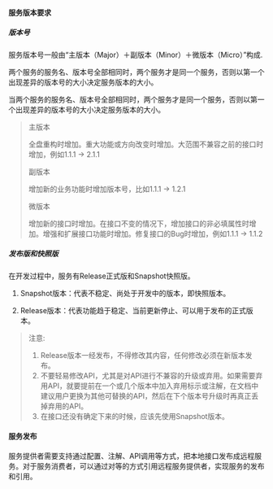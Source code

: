 #### 服务版本要求

##### 版本号

服务版本号一般由“主版本（Major）＋副版本（Minor）＋微版本（Micro）”构成.

两个服务的服务名、版本号全部相同时，两个服务才是同一个服务，否则以第一个出现差异的版本号的大小决定服务版本的大小。

当两个服务的服务名、版本号全部相同时，两个服务才是同一个服务，否则以第一个出现差异的版本号的大小决定服务版本的大小。

> 主版本
>
> 全盘重构时增加。重大功能或方向改变时增加。大范围不兼容之前的接口时增加，例如1.1.1 → 2.1.1
>
> 副版本
>
> 增加新的业务功能时增加版本号，比如1.1.1 → 1.2.1
>
> 微版本
>
> 增加新的接口时增加。在接口不变的情况下，增加接口的非必填属性时增加。增强和扩展接口功能时增加。修复接口的Bug时增加，例如1.1.1 → 1.1.2

##### 发布版和快照版

在开发过程中，服务有Release正式版和Snapshot快照版。

1. Snapshot版本：代表不稳定、尚处于开发中的版本，即快照版本。

2. Release版本：代表功能趋于稳定、当前更新停止、可以用于发布的正式版本。

> 注意:
>
> 1. Release版本一经发布，不得修改其内容，任何修改必须在新版本发布。
> 2. 不要轻易修改API，尤其是对API进行不兼容的升级或弃用。如果需要弃用API，就要提前在一个或几个版本中加入弃用标示或注解，在文档中建议用户更换为其他可替换的API，然后在下个版本号升级时再真正丢掉弃用的API。
> 3. 在接口还没有确定下来的时候，应该先使用Snapshot版本。

#### 服务发布

服务提供者需要支持通过配置、注解、API调用等方式，把本地接口发布成远程服务。对于服务消费者，可以通过对等的方式引用远程服务提供者，实现服务的发布和引用。